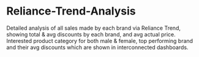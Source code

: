 # Reliance-Trend-Analysis
Detailed analysis of all sales made by each brand via Reliance Trend, showing total &amp; avg discounts by each brand, and avg actual price. Interested product category for both male &amp; female, top performing brand and their avg discounts which are shown in interconnected dashboards.
